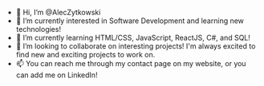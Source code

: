 - 👋 Hi, I’m @AlecZytkowski
- 👀 I’m currently interested in Software Development and learning new technologies!
- 🌱 I’m currently learning HTML/CSS, JavaScript, ReactJS, C#, and SQL!
- 💞️ I’m looking to collaborate on interesting projects! I'm always excited to find new and exciting projects to work on.
- 📫 You can reach me through my contact page on my website, or you can add me on LinkedIn!
